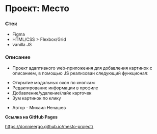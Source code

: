 # Проект: Место

### Стек

* Figma
* HTML/CSS > Flexbox/Grid
* vanilla JS

### Описание

* Проект адаптивного web-приложения для добавления картинок с описанием, в помощью JS реализован следующий функционал:
- Открытие модальных окон по кнопкам
- Редактирование информации в профиле
- Добавление/удаление/лайк карточек
- Зум картинок по клику

* Автор - Михаил Ненашев

**Ссылка на GitHub Pages**

https://donnieergo.github.io/mesto-project/